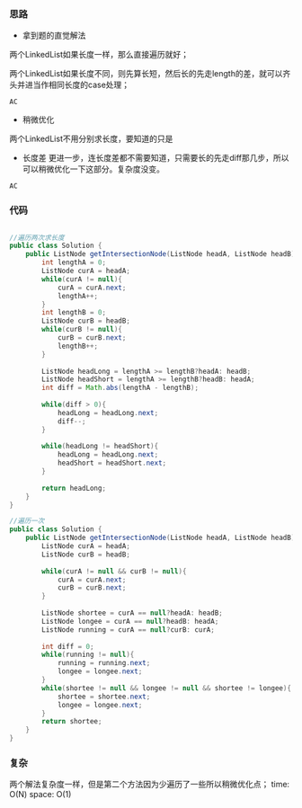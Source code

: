 ### 思路

- 拿到题的直觉解法

两个LinkedList如果长度一样，那么直接遍历就好；

两个LinkedList如果长度不同，则先算长短，然后长的先走length的差，就可以齐头并进当作相同长度的case处理；

`AC`

- 稍微优化

两个LinkedList不用分别求长度，要知道的只是
- 长度差
更进一步，连长度差都不需要知道，只需要长的先走diff那几步，所以可以稍微优化一下这部分。复杂度没变。

`AC`

### 代码
```java

//遍历两次求长度
public class Solution {
    public ListNode getIntersectionNode(ListNode headA, ListNode headB) {
        int lengthA = 0;
        ListNode curA = headA;
        while(curA != null){
            curA = curA.next;
            lengthA++;
        }
        int lengthB = 0;
        ListNode curB = headB;
        while(curB != null){
            curB = curB.next;
            lengthB++;
        }
        
        ListNode headLong = lengthA >= lengthB?headA: headB;
        ListNode headShort = lengthA >= lengthB?headB: headA;
        int diff = Math.abs(lengthA - lengthB);
        
        while(diff > 0){
            headLong = headLong.next;
            diff--;
        }
        
        while(headLong != headShort){
            headLong = headLong.next;
            headShort = headShort.next;
        }
        
        return headLong;
    }
}

//遍历一次
public class Solution {
    public ListNode getIntersectionNode(ListNode headA, ListNode headB) {
        ListNode curA = headA;
        ListNode curB = headB;
        
        while(curA != null && curB != null){
            curA = curA.next;
            curB = curB.next;
        }
        
        ListNode shortee = curA == null?headA: headB;
        ListNode longee = curA == null?headB: headA;
        ListNode running = curA == null?curB: curA;
        
        int diff = 0;
        while(running != null){
            running = running.next;
            longee = longee.next;
        }
        while(shortee != null && longee != null && shortee != longee){
            shortee = shortee.next;
            longee = longee.next;
        }
        return shortee;
    }
}
```

### 复杂

两个解法复杂度一样，但是第二个方法因为少遍历了一些所以稍微优化点；
time: O(N)
space: O(1)

